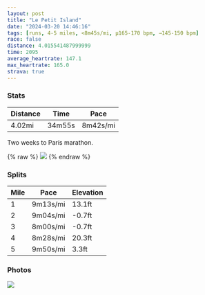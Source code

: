 ```yaml
---
layout: post
title: "Le Petit Island"
date: "2024-03-20 14:46:16"
tags: [runs, 4-5 miles, <8m45s/mi, μ165-170 bpm, →145-150 bpm]
race: false
distance: 4.015541487999999
time: 2095
average_heartrate: 147.1
max_heartrate: 165.0
strava: true
---
```


### Stats

| Distance | Time | Pace |
|----------|------|------|
|4.02mi|34m55s|8m42s/mi|

Two weeks to París marathon.

{% raw %}
<img src='https://maps.googleapis.com/maps/api/staticmap?maptype=roadmap&path=enc:gvvwFvftbMYh@Uh@DH?NMLQHcAFgATa@Ba@JGDkArB_@dAkAdCSp@Uh@s@`CWd@Oj@CZfB`A_@M]WKK]IIPYbA@RBBZNTFhAn@p@RRV\V^\j@PLNRJ\VT\^BZHp@v@\DVVVNl@LTTRl@\ZhA\v@Pb@NZ@b@Hj@?\JZRH?RNZHXNXHpAJb@G`ABVER@DCRD^ANDl@d@XLTGZUvAGDCVS@]C]CGH[`@_@h@Y\IJADBL?b@O^?ZI^EHBZ@LERHFD`AHn@GTHb@Dr@N@HVYREt@Pf@Dj@Pr@l@TVd@\\Jd@@FCJMVEhAD`@Eh@N`@Z~@V^l@j@\NLb@N`@CXBJCZFZ?|@Lb@@^L^`@ZPb@Hd@Zh@HXX`@F\LZDf@C|@LjA@\ApAAd@Lv@?h@EtAAZHVPp@Hf@EV?l@JCAU@s@FmAG]?UEi@DmAGo@@g@I]C{BG{@?g@Iy@Gg@?gAi@}Ac@iBu@eAWaAQq@Ks@Gg@GyAc@W@iAUG@IDO@EJC??Bc@A?FICYAe@D{@Ig@Ww@g@u@USQEUIBUEs@c@ICsByAg@OQ\WGQJYG[Ms@Mo@SGMOOm@Uc@W]EG?GHO\EPCrA]tAOFi@Bg@Lw@`@e@d@c@Tk@Ko@k@O?q@Ee@Bg@EsBF_@?i@QYEyBo@s@Qi@Qm@[w@Um@Io@]_@s@WQe@QQCqAm@uCoBQQiC_Bm@[c@[MGw@c@S]B[L[R_AP?r@r@b@X@AjAwCzAuER_@j@gBRg@LQ?Eb@eAHm@v@_ABGDA@LG^@x@EGAI@Gt@F?A&key=AIzaSyC1MId7bFpkLXNAaYhBSTb8jLyiSqzbDtM&size=800x800&markers=color:yellow|label:S|40.7538,-74.0006&markers=color:green|label:F|40.75427999999991,-74.0017'>
{% endraw %}

### Splits

| Mile | Pace | Elevation |
|------|------|-----------|
|1|9m13s/mi|13.1ft|
|2|9m04s/mi|-0.7ft|
|3|8m00s/mi|-0.7ft|
|4|8m28s/mi|20.3ft|
|5|9m50s/mi|3.3ft|

### Photos
<img src='https://dgtzuqphqg23d.cloudfront.net/plB5f0dlBCjM_oAKdftSujcBUCyD0E1yFkGMYgwaN68-768x576.jpg'>
